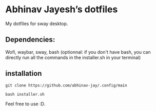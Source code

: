 # Abhinav Jayesh’s dotfiles

My dotfiles for sway desktop. 
## Dependencies:
Wofi,
waybar,
sway,
bash (optionnal: if you don't have bash, you can directly run all the commands in the installer.sh in your terminal) 

## installation

` git clone https://github.com/abhinav-jay/.config/main `

` bash installer.sh `


Feel free to use :D.
